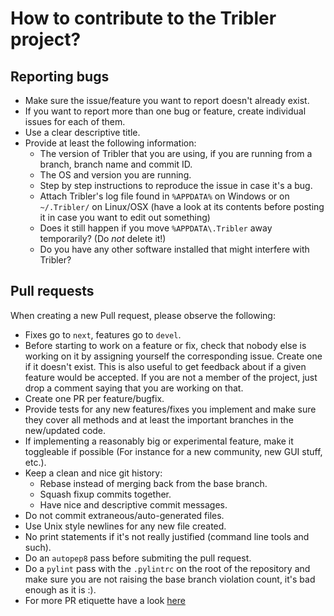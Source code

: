 

# How to contribute to the Tribler project? #

## Reporting bugs ##

* Make sure the issue/feature you want to report doesn't already exist.
* If you want to report more than one bug or feature, create individual issues for each of them.
* Use a clear descriptive title.
* Provide at least the following information:
    * The version of Tribler that you are using, if you are running from a branch, branch name and commit ID.
    * The OS and version you are running.
    * Step by step instructions to reproduce the issue in case it's a bug.
    * Attach Tribler's log file found in `%APPDATA%` on Windows or on
      `~/.Tribler/` on Linux/OSX (have a look at its contents before posting it
      in case you want to edit out something)
    * Does it still happen if you move `%APPDATA\.Tribler` away temporarily? (Do _not_ delete it!)
    * Do you have any other software installed that might interfere with Tribler?

## Pull requests ##

When creating a new Pull request, please observe the following:
  * Fixes go to `next`, features go to `devel`.
  * Before starting to work on a feature or fix, check that nobody else is
    working on it by assigning yourself the corresponding issue. Create one if it
    doesn't exist. This is also useful to get feedback about if a given feature
    would be accepted. If you are not a member of the project, just drop a
    comment saying that you are working on that.
  * Create one PR per feature/bugfix.
  * Provide tests for any new features/fixes you implement and make sure they
    cover all methods and at least the important branches in the new/updated
    code.
  * If implementing a reasonably big or experimental feature, make it toggleable
    if possible (For instance for a new community, new GUI stuff, etc.).
  * Keep a clean and nice git history:
      * Rebase instead of merging back from the base branch.
      * Squash fixup commits together.
      * Have nice and descriptive commit messages.
  * Do not commit extraneous/auto-generated files.
  * Use Unix style newlines for any new file created.
  * No print statements if it's not really justified (command line tools and such).
  * Do an `autopep8` pass before submiting the pull request.
  * Do a `pylint` pass with the `.pylintrc` on the root of the repository and
    make sure you are not raising the base branch violation count, it's bad enough as it is :).
  * For more PR etiquette have a look [here](https://github.com/blog/1943-how-to-write-the-perfect-pull-request)
